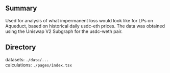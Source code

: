 ## Summary
Used for analysis of what impermanent loss would look like for LPs on Aqueduct, based on historical daily usdc-eth prices. The data was obtained using the Uniswap V2 Subgraph for the usdc-weth pair. 

## Directory
datasets: `./data/...`<br />
calculations: `./pages/index.tsx`

